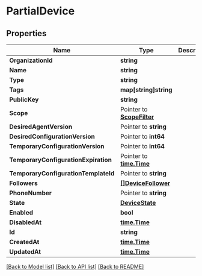 # PartialDevice

## Properties

Name | Type | Description | Notes
------------ | ------------- | ------------- | -------------
**OrganizationId** | **string** |  | [optional] 
**Name** | **string** |  | [optional] 
**Type** | **string** |  | [optional] 
**Tags** | **map[string]string** |  | [optional] 
**PublicKey** | **string** |  | [optional] 
**Scope** | Pointer to [**ScopeFilter**](ScopeFilter.md) |  | [optional] 
**DesiredAgentVersion** | Pointer to **string** |  | [optional] 
**DesiredConfigurationVersion** | Pointer to **int64** |  | [optional] 
**TemporaryConfigurationVersion** | Pointer to **int64** |  | [optional] 
**TemporaryConfigurationExpiration** | Pointer to [**time.Time**](time.Time.md) |  | [optional] 
**TemporaryConfigurationTemplateId** | Pointer to **string** |  | [optional] 
**Followers** | [**[]DeviceFollower**](DeviceFollower.md) |  | [optional] 
**PhoneNumber** | Pointer to **string** |  | [optional] 
**State** | [**DeviceState**](DeviceState.md) |  | [optional] 
**Enabled** | **bool** |  | [optional] 
**DisabledAt** | [**time.Time**](time.Time.md) |  | [optional] 
**Id** | **string** |  | [optional] 
**CreatedAt** | [**time.Time**](time.Time.md) |  | [optional] 
**UpdatedAt** | [**time.Time**](time.Time.md) |  | [optional] 

[[Back to Model list]](../README.md#documentation-for-models) [[Back to API list]](../README.md#documentation-for-api-endpoints) [[Back to README]](../README.md)


